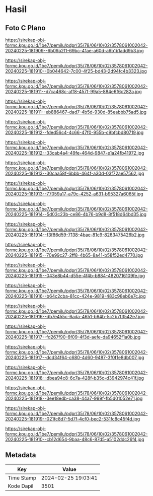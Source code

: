 # Hasil

## Foto C Plano

https://sirekap-obj-formc.kpu.go.id/1be7/pemilu/pdpr/35/78/06/10/02/3578061002042-20240225-181909--6b09a2f1-69bc-41ae-a60d-a6b1b1add9b3.jpg

https://sirekap-obj-formc.kpu.go.id/1be7/pemilu/pdpr/35/78/06/10/02/3578061002042-20240225-181910--0b044642-7c00-4f25-bd43-2d94fc4b3323.jpg

https://sirekap-obj-formc.kpu.go.id/1be7/pemilu/pdpr/35/78/06/10/02/3578061002042-20240225-181911--d7ca468c-aff8-457f-99a5-884e6f6c282a.jpg

https://sirekap-obj-formc.kpu.go.id/1be7/pemilu/pdpr/35/78/06/10/02/3578061002042-20240225-181911--eb886467-dad7-4b5d-930d-85eabbb75ad5.jpg

https://sirekap-obj-formc.kpu.go.id/1be7/pemilu/pdpr/35/78/06/10/02/3578061002042-20240225-181912--fded56c4-4c66-47f0-955b-c9bfcbd80719.jpg

https://sirekap-obj-formc.kpu.go.id/1be7/pemilu/pdpr/35/78/06/10/02/3578061002042-20240225-181912--33cab4a4-49fe-464d-9847-e1a24fb41972.jpg

https://sirekap-obj-formc.kpu.go.id/1be7/pemilu/pdpr/35/78/06/10/02/3578061002042-20240225-181913--30caa58f-6bbb-464f-a30d-03f72ae57562.jpg

https://sirekap-obj-formc.kpu.go.id/1be7/pemilu/pdpr/35/78/06/10/02/3578061002042-20240225-181913--77059a17-a79c-4252-a631-b95327a6065f.jpg

https://sirekap-obj-formc.kpu.go.id/1be7/pemilu/pdpr/35/78/06/10/02/3578061002042-20240225-181914--5d03c23b-ce86-4b76-b9d8-8f518d64bd35.jpg

https://sirekap-obj-formc.kpu.go.id/1be7/pemilu/pdpr/35/78/06/10/02/3578061002042-20240225-181914--f3f86d59-7138-4bae-81c9-8263475426b2.jpg

https://sirekap-obj-formc.kpu.go.id/1be7/pemilu/pdpr/35/78/06/10/02/3578061002042-20240225-181915--70e99c27-2ff8-4b65-8a41-b58f52ed4770.jpg

https://sirekap-obj-formc.kpu.go.id/1be7/pemilu/pdpr/35/78/06/10/02/3578061002042-20240225-181915--043e8b44-d55e-4f4b-b884-4820716109fe.jpg

https://sirekap-obj-formc.kpu.go.id/1be7/pemilu/pdpr/35/78/06/10/02/3578061002042-20240225-181916--b64c2cba-81cc-424e-9819-483c98eb6e7c.jpg

https://sirekap-obj-formc.kpu.go.id/1be7/pemilu/pdpr/35/78/06/10/02/3578061002042-20240225-181916--db7e455c-6ada-4651-b64b-5c2b7f3542e7.jpg

https://sirekap-obj-formc.kpu.go.id/1be7/pemilu/pdpr/35/78/06/10/02/3578061002042-20240225-181917--fd267f90-6f09-4f3d-aefe-da94652f1a0b.jpg

https://sirekap-obj-formc.kpu.go.id/1be7/pemilu/pdpr/35/78/06/10/02/3578061002042-20240225-181917--dcd34f64-c680-4d60-9487-3f0f1e8db007.jpg

https://sirekap-obj-formc.kpu.go.id/1be7/pemilu/pdpr/35/78/06/10/02/3578061002042-20240225-181918--dbea94c8-6c7a-428f-b35c-d3942974c41f.jpg

https://sirekap-obj-formc.kpu.go.id/1be7/pemilu/pdpr/35/78/06/10/02/3578061002042-20240225-181918--3ee18edb-ca38-44a7-999f-fb5d01052e71.jpg

https://sirekap-obj-formc.kpu.go.id/1be7/pemilu/pdpr/35/78/06/10/02/3578061002042-20240225-181919--021fc8d7-5d7f-4cf0-bec2-531fc8c45f4d.jpg

https://sirekap-obj-formc.kpu.go.id/1be7/pemilu/pdpr/35/78/06/10/02/3578061002042-20240225-181910--cb12d654-9baa-48c6-87d5-a5102ddc26f4.jpg


## Metadata

| Key        | Value               |
| ---------- | ------------------- |
| Time Stamp | 2024-02-25 19:03:41 |
| Kode Dapil | 3501                |



